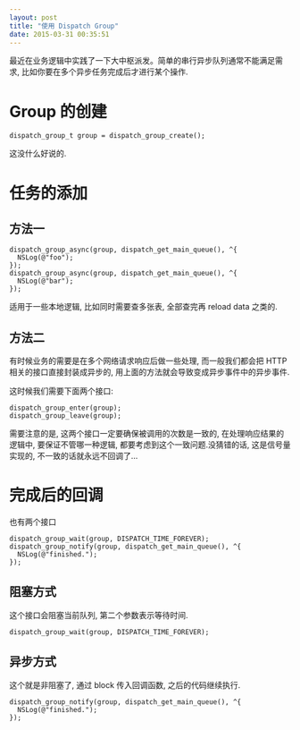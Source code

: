 ```yaml
---
layout: post
title: "使用 Dispatch Group"
date: 2015-03-31 00:35:51
---
```


最近在业务逻辑中实践了一下大中枢派发。简单的串行异步队列通常不能满足需求, 比如你要在多个异步任务完成后才进行某个操作.

# Group 的创建

```objc
dispatch_group_t group = dispatch_group_create();
```
这没什么好说的.

# 任务的添加

## 方法一

```objc
dispatch_group_async(group, dispatch_get_main_queue(), ^{
  NSLog(@"foo");
});
dispatch_group_async(group, dispatch_get_main_queue(), ^{
  NSLog(@"bar");
});
```
适用于一些本地逻辑, 比如同时需要查多张表, 全部查完再 reload data 之类的.

## 方法二
有时候业务的需要是在多个网络请求响应后做一些处理, 而一般我们都会把 HTTP 相关的接口直接封装成异步的, 用上面的方法就会导致变成异步事件中的异步事件.

这时候我们需要下面两个接口:

```objc
dispatch_group_enter(group);
dispatch_group_leave(group);
```

需要注意的是, 这两个接口一定要确保被调用的次数是一致的, 在处理响应结果的逻辑中, 要保证不管哪一种逻辑, 都要考虑到这个一致问题.没猜错的话, 这是信号量实现的, 不一致的话就永远不回调了...

# 完成后的回调
也有两个接口

```objc
dispatch_group_wait(group, DISPATCH_TIME_FOREVER);
dispatch_group_notify(group, dispatch_get_main_queue(), ^{
  NSLog(@"finished.");
});
```

## 阻塞方式
这个接口会阻塞当前队列, 第二个参数表示等待时间.

```objc
dispatch_group_wait(group, DISPATCH_TIME_FOREVER);
```

## 异步方式
这个就是非阻塞了, 通过 block 传入回调函数, 之后的代码继续执行.

```objc
dispatch_group_notify(group, dispatch_get_main_queue(), ^{
  NSLog(@"finished.");
});
```
